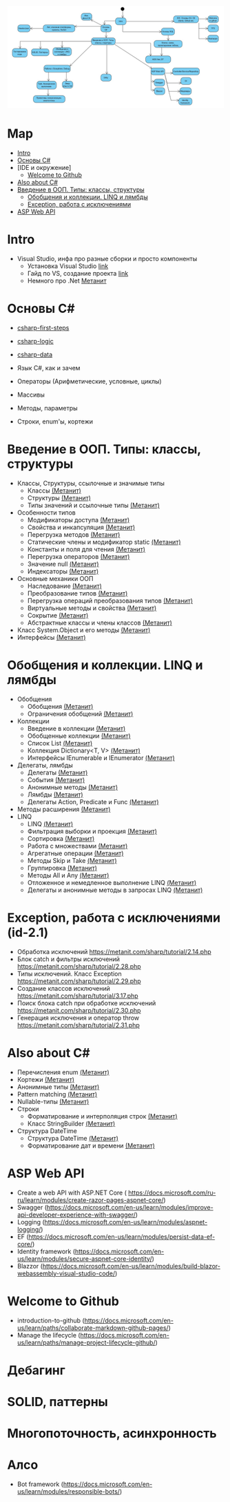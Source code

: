 ![Main](main.jpg)

# Map

- [Intro](https://github.com/TEF-Dev/Main/blob/master/graph/Main.md#intro)
- [Основы C#](https://github.com/TEF-Dev/Main/blob/master/graph/Main.md#%D0%BE%D1%81%D0%BD%D0%BE%D0%B2%D1%8B-c)
- [IDE и окружение]
  - [Welcome to Github](https://github.com/TEF-Dev/Main/blob/master/graph/Main.md#welcome-to-github)
- [Also about C#](https://github.com/TEF-Dev/Main/blob/master/graph/Main.md#also-about-c)
- [Введение в ООП. Типы: классы, структуры](https://github.com/TEF-Dev/Main/blob/master/graph/Main.md#%D0%B2%D0%B2%D0%B5%D0%B4%D0%B5%D0%BD%D0%B8%D0%B5-%D0%B2-%D0%BE%D0%BE%D0%BF-%D1%82%D0%B8%D0%BF%D1%8B-%D0%BA%D0%BB%D0%B0%D1%81%D1%81%D1%8B-%D1%81%D1%82%D1%80%D1%83%D0%BA%D1%82%D1%83%D1%80%D1%8B)
  - [Обобщения и коллекции. LINQ и лямбды](https://github.com/TEF-Dev/Main/blob/master/graph/Main.md#%D0%BE%D0%B1%D0%BE%D0%B1%D1%89%D0%B5%D0%BD%D0%B8%D1%8F-%D0%B8-%D0%BA%D0%BE%D0%BB%D0%BB%D0%B5%D0%BA%D1%86%D0%B8%D0%B8-linq-%D0%B8-%D0%BB%D1%8F%D0%BC%D0%B1%D0%B4%D1%8B)
  - [Exception, работа с исключениями](https://github.com/TEF-Dev/Main/blob/master/graph/Main.md#exception-%D1%80%D0%B0%D0%B1%D0%BE%D1%82%D0%B0-%D1%81-%D0%B8%D1%81%D0%BA%D0%BB%D1%8E%D1%87%D0%B5%D0%BD%D0%B8%D1%8F%D0%BC%D0%B8-id-21)
- [ASP Web API](https://github.com/TEF-Dev/Main/blob/master/graph/Main.md#asp-web-api)

# Intro

- Visual Studio, инфа про разные сборки и просто компоненты
  - Установка Visual Studio [link](https://docs.microsoft.com/ru-ru/visualstudio/install/install-visual-studio?view=vs-2019)
  - Гайд по VS, создание проекта [link](https://docs.microsoft.com/ru-ru/visualstudio/get-started/csharp/visual-studio-ide?view=vs-2019)
  - Немного про .Net [Метанит](https://metanit.com/sharp/tutorial/1.1.php)

# Основы C#

- [csharp-first-steps](https://docs.microsoft.com/ru-ru/learn/paths/csharp-first-steps/)
- [csharp-logic](https://docs.microsoft.com/ru-ru/learn/paths/csharp-logic/)
- [csharp-data](https://docs.microsoft.com/ru-ru/learn/paths/csharp-data/)

- Язык C#, как и зачем
- Операторы (Арифметические, условные, циклы)
- Массивы
- Методы, параметры
- Строки, enum'ы, кортежи

# Введение в ООП. Типы: классы, структуры

- Классы, Структуры, ссылочные и значимые типы
  - Классы [(Метанит)](https://metanit.com/sharp/tutorial/3.1.php)
  - Структуры [(Метанит)](https://metanit.com/sharp/tutorial/2.13.php)
  - Типы значений и ссылочные типы [(Метанит)](https://metanit.com/sharp/tutorial/2.16.php)
- Особенности типов
  - Модификаторы доступа [(Метанит)](https://metanit.com/sharp/tutorial/3.2.php)
  - Свойства и инкапсуляция [(Метанит)](https://metanit.com/sharp/tutorial/3.4.php)
  - Перегрузка методов [(Метанит)](https://metanit.com/sharp/tutorial/3.5.php)
  - Статические члены и модификатор static [(Метанит)](https://metanit.com/sharp/tutorial/3.6.php)
  - Константы и поля для чтения [(Метанит)](https://metanit.com/sharp/tutorial/3.3.php)
  - Перегрузка операторов [(Метанит)](https://metanit.com/sharp/tutorial/3.36.php)
  - Значение null [(Метанит)](https://metanit.com/sharp/tutorial/3.26.php)
  - Индексаторы [(Метанит)](https://metanit.com/sharp/tutorial/4.10.php)
- Основные механики ООП
  - Наследование [(Метанит)](https://metanit.com/sharp/tutorial/3.7.php)
  - Преобразование типов [(Метанит)](https://metanit.com/sharp/tutorial/3.11.php)
  - Перегрузка операций преобразования типов [(Метанит)](https://metanit.com/sharp/tutorial/3.37.php)
  - Виртуальные методы и свойства [(Метанит)](https://metanit.com/sharp/tutorial/3.19.php)
  - Сокрытие [(Метанит)](https://metanit.com/sharp/tutorial/3.41.php)
  - Абстрактные классы и члены классов [(Метанит)](https://metanit.com/sharp/tutorial/3.8.php)
- Класс System.Object и его методы [(Метанит)](https://metanit.com/sharp/tutorial/3.10.php)
- Интерфейсы [(Метанит)](https://metanit.com/sharp/tutorial/3.9.php)

# Обобщения и коллекции. LINQ и лямбды

- Обобщения
  - Обобщения [(Метанит)](https://metanit.com/sharp/tutorial/3.12.php)
  - Ограничения обобщений [(Метанит)](https://metanit.com/sharp/tutorial/3.38.php)
- Коллекции
  - Введение в коллекции [(Метанит)](https://metanit.com/sharp/tutorial/4.1.php)
  - Обобщенные коллекции [(Метанит)](https://metanit.com/sharp/tutorial/4.4.php)
  - Список List<T> [(Метанит)](https://metanit.com/sharp/tutorial/4.5.php)
  - Коллекция Dictionary<T, V> [(Метанит)](https://metanit.com/sharp/tutorial/4.9.php)
  - Интерфейсы IEnumerable и IEnumerator [(Метанит)](https://metanit.com/sharp/tutorial/4.11.php)
- Делегаты, лямбды
  - Делегаты [(Метанит)](https://metanit.com/sharp/tutorial/3.13.php)
  - События [(Метанит)](https://metanit.com/sharp/tutorial/3.14.php)
  - Анонимные методы [(Метанит)](https://metanit.com/sharp/tutorial/3.15.php)
  - Лямбды [(Метанит)](https://metanit.com/sharp/tutorial/3.16.php)
  - Делегаты Action, Predicate и Func [(Метанит)](https://metanit.com/sharp/tutorial/3.33.php)
- Методы расширения [(Метанит)](https://metanit.com/sharp/tutorial/3.18.php)
- LINQ
  - LINQ [(Метанит)](https://metanit.com/sharp/tutorial/15.1.php)
  - Фильтрация выборки и проекция [(Метанит)](https://metanit.com/sharp/tutorial/15.2.php)
  - Сортировка [(Метанит)](https://metanit.com/sharp/tutorial/15.3.php)
  - Работа с множествами [(Метанит)](https://metanit.com/sharp/tutorial/15.4.php)
  - Агрегатные операции [(Метанит)](https://metanit.com/sharp/tutorial/15.5.php)
  - Методы Skip и Take [(Метанит)](https://metanit.com/sharp/tutorial/15.11.php)
  - Группировка [(Метанит)](https://metanit.com/sharp/tutorial/15.6.php)
  - Методы All и Any [(Метанит)](https://metanit.com/sharp/tutorial/15.10.php)
  - Отложенное и немедленное выполнение LINQ [(Метанит)](https://metanit.com/sharp/tutorial/15.8.php)
  - Делегаты и анонимные методы в запросах LINQ [(Метанит)](https://metanit.com/sharp/tutorial/15.9.php)

# Exception, работа с исключениями (id-2.1)

- Обработка исключений https://metanit.com/sharp/tutorial/2.14.php
- Блок catch и фильтры исключений https://metanit.com/sharp/tutorial/2.28.php
- Типы исключений. Класс Exception https://metanit.com/sharp/tutorial/2.29.php
- Создание классов исключений https://metanit.com/sharp/tutorial/3.17.php
- Поиск блока catch при обработке исключений https://metanit.com/sharp/tutorial/2.30.php
- Генерация исключения и оператор throw https://metanit.com/sharp/tutorial/2.31.php

# Also about C#

- Перечисления enum [(Метанит)](https://metanit.com/sharp/tutorial/2.12.php)
- Кортежи [(Метанит)](https://metanit.com/sharp/tutorial/2.19.php)
- Анонимные типы [(Метанит)](https://metanit.com/sharp/tutorial/3.20.php)
- Pattern matching [(Метанит)](https://metanit.com/sharp/tutorial/3.34.php)
- Nullable-типы [(Метанит)](https://metanit.com/sharp/tutorial/2.17.php)
- Строки
  - Форматирование и интерполяция строк [(Метанит)](https://metanit.com/sharp/tutorial/7.5.php) 
  - Класс StringBuilder [(Метанит)](https://metanit.com/sharp/tutorial/7.3.php) 
- Структура DateTime
  - Структура DateTime [(Метанит)](https://metanit.com/sharp/tutorial/19.1.php) 
  - Форматирование дат и времени [(Метанит)](https://metanit.com/sharp/tutorial/19.2.php) 

# ASP Web API

- Create a web API with ASP.NET Core ( https://docs.microsoft.com/ru-ru/learn/modules/create-razor-pages-aspnet-core/)
- Swagger (https://docs.microsoft.com/en-us/learn/modules/improve-api-developer-experience-with-swagger/)
- Logging (https://docs.microsoft.com/en-us/learn/modules/aspnet-logging/)
- EF (https://docs.microsoft.com/en-us/learn/modules/persist-data-ef-core/)
- Identity framework (https://docs.microsoft.com/en-us/learn/modules/secure-aspnet-core-identity/)
- Blazzor (https://docs.microsoft.com/en-us/learn/modules/build-blazor-webassembly-visual-studio-code/)

# Welcome to Github

- introduction-to-github (https://docs.microsoft.com/en-us/learn/paths/collaborate-markdown-github-pages/)
- Manage the lifecycle (https://docs.microsoft.com/en-us/learn/paths/manage-project-lifecycle-github/)

# Дебагинг
# SOLID, паттерны
# Многопоточность, асинхронность
# Алсо

- Bot framework (https://docs.microsoft.com/en-us/learn/modules/responsible-bots/)
